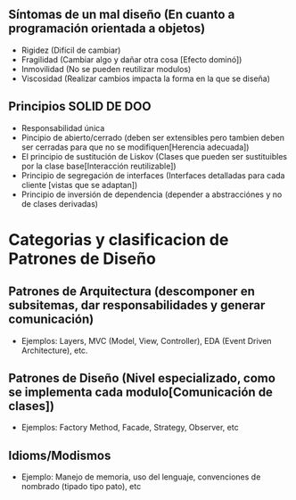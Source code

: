 ## Síntomas de un mal diseño (En cuanto a programación orientada a objetos)

* Rigidez (Difícil de cambiar)
* Fragilidad (Cambiar algo y dañar otra cosa [Efecto dominó])
* Inmovilidad (No se pueden reutilizar modulos)
* Viscosidad (Realizar cambios impacta la forma en la que se diseña)

## Principios SOLID DE DOO

* Responsabilidad única
* Pincipio de abierto/cerrado (deben ser extensibles pero tambien deben ser cerradas para que no se modifiquen[Herencia adecuada])
* El principio de sustitución de Liskov (Clases que pueden ser sustituibles por la clase base[Interacción reutilizable])
* Principio de segregación de interfaces (Interfaces detalladas para cada cliente [vistas que se adaptan])
* Principio de inversión de dependencia (depender a abstracciónes y no de clases derivadas)

# Categorias y clasificacion de Patrones de Diseño

## Patrones de Arquitectura (descomponer en subsitemas, dar responsabilidades y generar comunicación)
* Ejemplos: Layers, MVC (Model, View, Controller), EDA (Event Driven Architecture), etc.

## Patrones de Diseño (Nivel especializado, como se implementa cada modulo[Comunicación de clases])
* Ejemplos: Factory Method, Facade, Strategy, Observer, etc

## Idioms/Modismos
* Ejemplo: Manejo de memoria, uso del lenguaje, convenciones de nombrado (tipado tipo pato), etc
